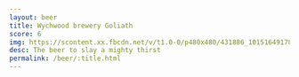 ```yaml
---
layout: beer
title: Wychwood brewery Goliath
score: 6
img: https://scontent.xx.fbcdn.net/v/t1.0-0/p480x480/431886_10151649178733745_149102435_n.jpg?oh=9cdad8095aac509c440dae005e902285&oe=58D6EDAE
desc: The beer to slay a mighty thirst
permalink: /beer/:title.html
---
```

